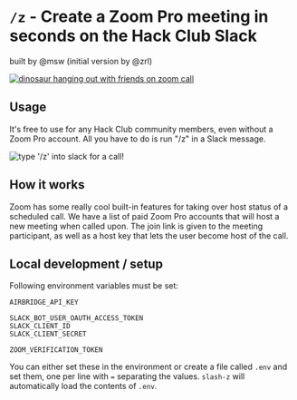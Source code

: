 # `/z` - Create a Zoom Pro meeting in seconds on the Hack Club Slack

built by @msw (initial version by @zrl)

[![dinosaur hanging out with friends on zoom call](https://cloud-mii3ocl31-hack-club-bot.vercel.app/3untitled_artwork.jpg)](https://cloud-mii3ocl31-hack-club-bot.vercel.app/1untitled_artwork.mp4)

## Usage

It's free to use for any Hack Club community members, even without a Zoom Pro account. All you have to do is run "/z" in a Slack message.

![type '/z' into slack for a call!](https://cloud-grl3n7i0e-hack-club-bot.vercel.app/0z-demo.gif)

## How it works

Zoom has some really cool built-in features for taking over host status of a
scheduled call. We have a list of paid Zoom Pro accounts that will host a new
meeting when called upon. The join link is given to the meeting participant,
as well as a host key that lets the user become host of the call.

## Local development / setup

Following environment variables must be set:

```
AIRBRIDGE_API_KEY

SLACK_BOT_USER_OAUTH_ACCESS_TOKEN
SLACK_CLIENT_ID
SLACK_CLIENT_SECRET

ZOOM_VERIFICATION_TOKEN
```

You can either set these in the environment or create a file called `.env` and set them, one per line with `=` separating the values. `slash-z` will automatically load the contents of `.env`.